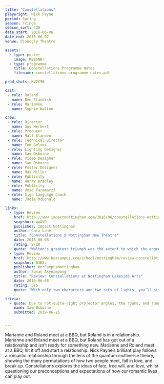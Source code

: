 ```yaml
---
title: "Constellations"
playwright: Nick Payne
period: Spring
season: Fringe
season_sort: 430
date_start: 2016-06-06
date_end: 2016-06-07
venue: Djanogly Theatre

assets:
  - type: poster
    image: KB8SNBr
  - type: programme
    title: Constellations Programme Notes
    filename: constellations-programme-notes.pdf

prod_shots: KV2C9B

cast:
 - role: Roland
   name: Ben Standish
 - role: Marianne
   name: Sophie Walton

crew:
 - role: Director
   name: Gus Herbert
 - role: Producer
   name: Matt Standen
 - role: Technical Director
   name: Tom Selves
 - role: Lighting Designer
   name: Sam Osborne
 - role: Video Designer
   name: Sam Osborne
 - role: Poster Designer
   name: Max Miller
 - role: Publicity
   name: Harry Bradley
 - role: Publicity
   name: Omid Faramarzi
 - role: Sign Language Coach
   name: Jodie McDonald

links:
  - type: Review
    href: http://www.impactnottingham.com/2016/06/constellations-nottingham-new-theatre/
    snapshot: wwAVO
    publisher: Impact Nottingham
    author: Cara Lane
    title: "Constellations @ Nottingham New Theatre"
    date: 2016-06-08
    rating: 8/10
    quote: "Walton's greatest triumph was the extent to which she engrossed the audience, as it sat in complete silence and awe of her emotion at this point. "
  - type: Review
    href: http://www.hercampus.com/school/nottingham/review-constellations-nottingham-lakeside-arts
    snapshot: U1B5c
    publisher: HerCampusNottingham
    author: Susan Akyeampong
    title: "Review: Constellations at Nottingham Lakeside Arts"
    date: 2016-06-08
    rating: 5/5
    quote: "With only two characters and two sets of lights, you’ll still find yourself drawn in from the onset of Roland and Marianne’s frankly very awkward introduction. "

trivia:
  - quote: Due to not-quite-right projector angles, the round, and running out of time, my proudest moment of a video design with constellations appearing and joining together with the storyline was never seen.
    name: Sam Osborne
    submitted: 2019-06-25


---
```


Marianne and Roland meet at a BBQ, but Roland is in a relationship. Marianne and Roland meet at a BBQ, but Roland has got out of a relationship and isn’t ready for something new. Marianne and Roland meet at a BBQ, hit it off and start a relationship. Nick Payne’s brilliant play follows a romantic relationship through the lens of the quantum multiverse theory, showing the many permutations of how two people meet, fall in love, and break up. Constellations explores the ideas of fate, free will, and love, whilst questioning our preconceptions and expectations of how our romantic lives can play out.
